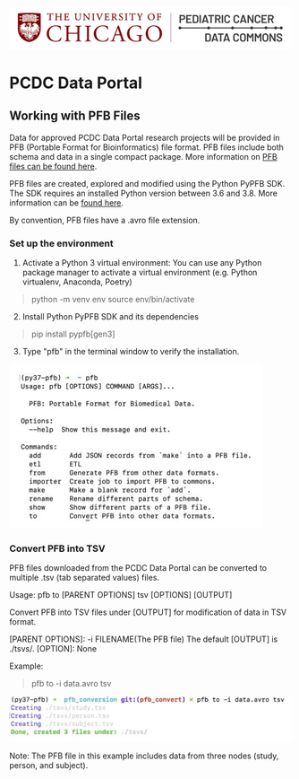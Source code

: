 ![Logo](img/PcdcLogo.png)
# PCDC Data Portal
## Working with PFB Files

Data for approved PCDC Data Portal research projects will be provided in PFB (Portable Format for Bioinformatics) file format. PFB files include both schema and data in a single compact package. More information on [PFB files can be found here](https://bdcatalyst.gitbook.io/biodata-catalyst-documentation/written-documentation/getting-started/explore-available-data/gen3-discovering-data/pfb-files#what-is-a-portable-format-for-bioinformatics).    

PFB files are created, explored and modified using the Python PyPFB SDK. The SDK requires an installed Python version between 3.6 and 3.8. More information can be [found here](https://github.com/uc-cdis/pypfb). 

By convention, PFB files have a .avro file extension. 

### Set up the environment
1) Activate a Python 3 virtual environment: You can use any Python package manager to activate a virtual environment (e.g. Python virtualenv, Anaconda, Poetry)  
> python -m venv env
> source env/bin/activate

2) Install Python PyPFB SDK and its dependencies
> pip install pypfb[gen3]

3) Type "pfb" in the terminal window to verify the installation.

[![fig2](/img/PFBcommands.jpg "PFB Commands")](https://docs.google.com/drawings/d/1x4dZh19FPnKM2rLdoP8iZkdyT0G1amhfi8XPPG52XWM/edit?usp=sharing)

### Convert PFB into TSV
PFB files downloaded from the PCDC Data Portal can be converted to multiple .tsv (tab separated values) files. 

Usage: pfb to [PARENT OPTIONS] tsv [OPTIONS] [OUTPUT]

Convert PFB into TSV files under [OUTPUT] for modification of data in TSV format.

[PARENT OPTIONS]: -i  FILENAME(The PFB file)
The default [OUTPUT] is ./tsvs/.
[OPTION]: None

Example:
 > pfb to -i data.avro tsv
 
[![fig3](/img/PFBconvert.jpg "PFB conversion")](https://docs.google.com/drawings/d/1qKL_t_bvC_M1phzoug5tyckaYaIXhRkqdol53orveYw/edit?usp=sharing)

Note: The PFB file in this example includes data from three nodes (study, person, and subject).